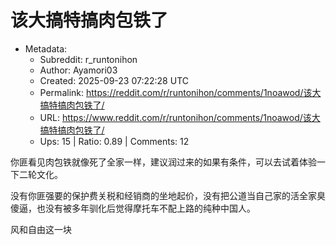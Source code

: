 # 该大搞特搞肉包铁了

- Metadata:
  - Subreddit: r_runtonihon
  - Author: Ayamori03
  - Created: 2025-09-23 07:22:28 UTC
  - Permalink: https://reddit.com/r/runtonihon/comments/1noawod/该大搞特搞肉包铁了/
  - URL: https://www.reddit.com/r/runtonihon/comments/1noawod/该大搞特搞肉包铁了/
  - Ups: 15 | Ratio: 0.89 | Comments: 12


你匪看见肉包铁就像死了全家一样，建议润过来的如果有条件，可以去试着体验一下二轮文化。

没有你匪强要的保护费关税和经销商的坐地起价，没有把公道当自己家的活全家臭傻逼，也没有被多年驯化后觉得摩托车不配上路的纯种中国人。

风和自由这一块

